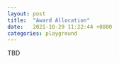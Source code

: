 ```yaml
---
layout: post
title:  "Award Allocation"
date:   2021-10-29 11:22:44 +0800
categories: playground
---
```


TBD

